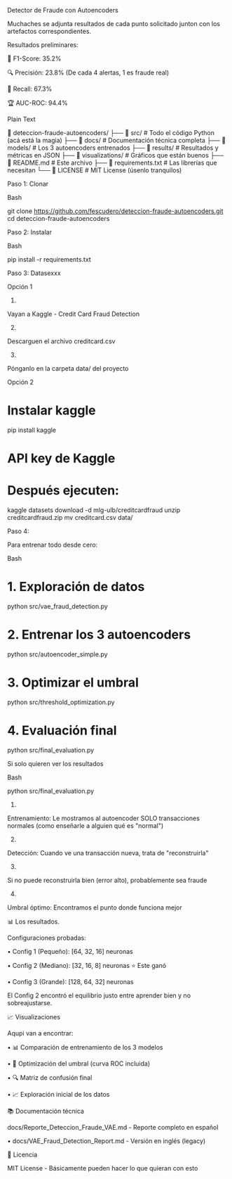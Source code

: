 Detector de Fraude con Autoencoders

Muchaches se adjunta resultados de cada punto solicitado junton con los artefactos correspondientes.

Resultados preliminares:

🎯 F1-Score: 35.2% 

🔍 Precisión: 23.8% (De cada 4 alertas, 1 es fraude real)

🎣 Recall: 67.3% 

🏆 AUC-ROC: 94.4% 

Plain Text

📁 deteccion-fraude-autoencoders/
├── 📂 src/                    # Todo el código Python (acá está la magia)
├── 📂 docs/                   # Documentación técnica completa
├── 📂 models/                 # Los 3 autoencoders entrenados
├── 📂 results/                # Resultados y métricas en JSON
├── 📂 visualizations/         # Gráficos que están buenos
├── 📄 README.md              # Este archivo 
├── 📄 requirements.txt       # Las librerías que necesitan
└── 📄 LICENSE               # MIT License (úsenlo tranquilos)



Paso 1: Clonar

Bash

git clone https://github.com/fescudero/deteccion-fraude-autoencoders.git
cd deteccion-fraude-autoencoders


Paso 2: Instalar

Bash


pip install -r requirements.txt


Paso 3: Datasexxx


Opción 1 

1.
Vayan a Kaggle - Credit Card Fraud Detection

2.
Descarguen el archivo creditcard.csv

3.
Pónganlo en la carpeta data/ del proyecto

Opción 2 


# Instalar kaggle 
pip install kaggle

# API key de Kaggle 
# Después ejecuten:
kaggle datasets download -d mlg-ulb/creditcardfraud
unzip creditcardfraud.zip
mv creditcard.csv data/


Paso 4: 

Para entrenar todo desde cero:

Bash

# 1. Exploración de datos
python src/vae_fraud_detection.py

# 2. Entrenar los 3 autoencoders
python src/autoencoder_simple.py

# 3. Optimizar el umbral
python src/threshold_optimization.py

# 4. Evaluación final
python src/final_evaluation.py

Si solo quieren ver los resultados

Bash

python src/final_evaluation.py

1.
Entrenamiento: Le mostramos al autoencoder SOLO transacciones normales (como enseñarle a alguien qué es "normal")

2.
Detección: Cuando ve una transacción nueva, trata de "reconstruirla"

3.
Si no puede reconstruirla bien (error alto), probablemente sea fraude

4.
Umbral óptimo: Encontramos el punto donde funciona mejor

📊 Los resultados.

Configuraciones probadas:

•
Config 1 (Pequeño): [64, 32, 16] neuronas

•
Config 2 (Mediano): [32, 16, 8] neuronas ⭐ Este ganó

•
Config 3 (Grande): [128, 64, 32] neuronas

El Config 2 encontró el equilibrio justo entre aprender bien y no sobreajustarse.

📈 Visualizaciones

Aqupi van a encontrar:

•
📊 Comparación de entrenamiento de los 3 modelos

•
🎯 Optimización del umbral (curva ROC incluida)

•
🔍 Matriz de confusión final

•
📈 Exploración inicial de los datos

📚 Documentación técnica


docs/Reporte_Deteccion_Fraude_VAE.md - Reporte completo en español

•
docs/VAE_Fraud_Detection_Report.md - Versión en inglés (legacy)

📝 Licencia

MIT License - Básicamente pueden hacer lo que quieran con esto
